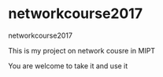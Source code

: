 # networkcourse2017
networkcourse2017


This is my project on network cousre in MIPT 

You are welcome to take it and use it
